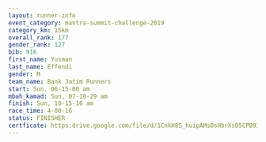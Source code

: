 ```yaml
---
layout: runner-info 
event_category: mantra-summit-challenge-2019 
category_km: 15km 
overall_rank: 177
gender_rank: 127
bib: 916
first_name: Yusman
last_name: Effendi
gender: M
team_name: Bank Jatim Runners
start: Sun, 06-15-00 am
mbah_kamad: Sun, 07-18-29 am
finish: Sun, 10-15-16 am
race_time: 4-00-16
status: FINISHER
certficate: https:drive.google.com/file/d/1CnkH8S_huipAMsDsHbrXsD5CPB9I2EJ2/view?usp=sharing
---
```

